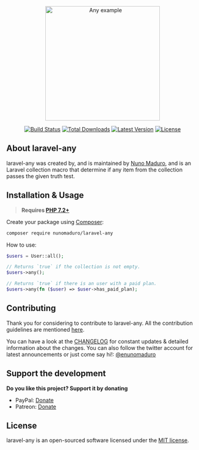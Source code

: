 <p align="center">
    <img src="https://raw.githubusercontent.com/nunomaduro/laravel-any/master/docs/example.png" alt="Any example" height="300">
</p>

<p align="center">
  <a href="https://travis-ci.org/nunomaduro/laravel-any"><img src="https://img.shields.io/travis/nunomaduro/laravel-any/master.svg" alt="Build Status"></img></a>
  <a href="https://packagist.org/packages/nunomaduro/laravel-any"><img src="https://poser.pugx.org/nunomaduro/laravel-any/d/total.svg" alt="Total Downloads"></a>
  <a href="https://packagist.org/packages/nunomaduro/laravel-any"><img src="https://poser.pugx.org/nunomaduro/laravel-any/v/stable.svg" alt="Latest Version"></a>
  <a href="https://packagist.org/packages/nunomaduro/laravel-any"><img src="https://poser.pugx.org/nunomaduro/laravel-any/license.svg" alt="License"></a>
</p>

## About laravel-any

laravel-any was created by, and is maintained by [Nuno Maduro](https://github.com/nunomaduro), and is an Laravel collection macro that determine if any item from the collection passes the given truth test.

## Installation & Usage

> **Requires [PHP 7.2+](https://php.net/releases/)**

Create your package using [Composer](https://getcomposer.org):

```bash
composer require nunomaduro/laravel-any
```

How to use:

```php
$users = User::all();

// Returns `true` if the collection is not empty.
$users->any();

// Returns `true` if there is an user with a paid plan.
$users->any(fn ($user) => $user->has_paid_plan);
```

## Contributing

Thank you for considering to contribute to laravel-any. All the contribution guidelines are mentioned [here](CONTRIBUTING.md).

You can have a look at the [CHANGELOG](CHANGELOG.md) for constant updates & detailed information about the changes. You can also follow the twitter account for latest announcements or just come say hi!: [@enunomaduro](https://twitter.com/enunomaduro)

## Support the development
**Do you like this project? Support it by donating**

- PayPal: [Donate](https://www.paypal.com/cgi-bin/webscr?cmd=_s-xclick&hosted_button_id=66BYDWAT92N6L)
- Patreon: [Donate](https://www.patreon.com/nunomaduro)

## License

laravel-any is an open-sourced software licensed under the [MIT license](LICENSE.md).
